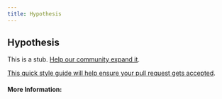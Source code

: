 ```yaml
---
title: Hypothesis
---
```


## Hypothesis

This is a stub. [Help our community expand it](https://github.com/freecodecamp/guides/tree/master/src/pages/articles/math/statistics/hypothesis/index.md).

[This quick style guide will help ensure your pull request gets accepted](https://github.com/freeCodeCamp/guides/blob/master/README.md).

<!-- The article goes here, in GitHub-flavored Markdown. Feel free to add YouTube videos, images, and CodePen/JSBin embeds  -->

#### More Information:
<!-- Please add any articles you think might be helpful to read before writing the article -->


